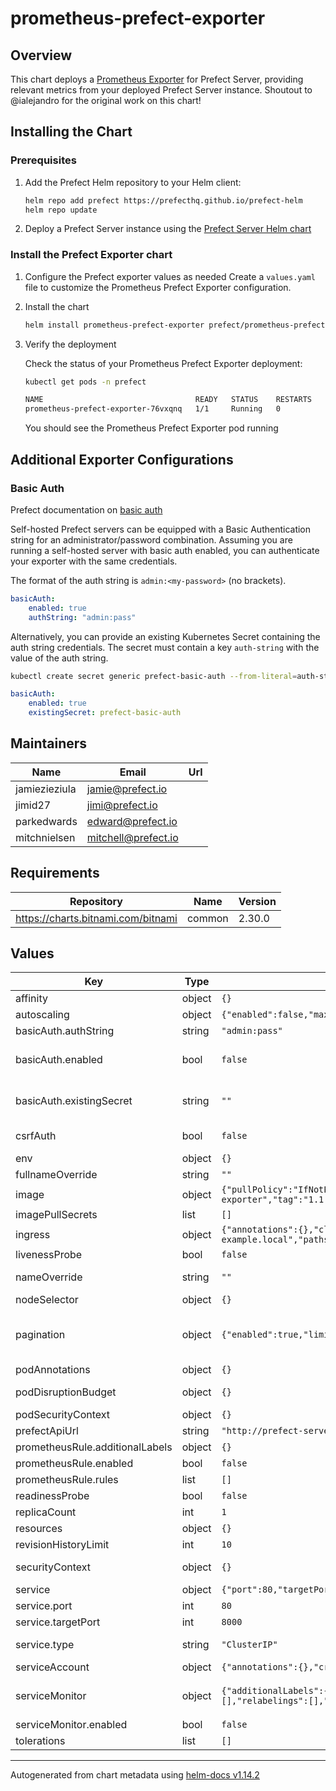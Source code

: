# prometheus-prefect-exporter

## Overview

This chart deploys a [Prometheus Exporter](https://github.com/PrefectHQ/prometheus-prefect-exporter) for Prefect Server, providing relevant metrics from your deployed Prefect Server instance.
Shoutout to @ialejandro for the original work on this chart!

## Installing the Chart

### Prerequisites

1. Add the Prefect Helm repository to your Helm client:

    ```bash
    helm repo add prefect https://prefecthq.github.io/prefect-helm
    helm repo update
    ```

2. Deploy a Prefect Server instance using the [Prefect Server Helm chart](https://github.com/PrefectHQ/prefect-helm/tree/main/charts/prefect-server)

### Install the Prefect Exporter chart

1. Configure the Prefect exporter values as needed
    Create a `values.yaml` file to customize the Prometheus Prefect Exporter configuration.

2. Install the chart
    ```bash
    helm install prometheus-prefect-exporter prefect/prometheus-prefect-exporter --namespace=<PREFECT_SERVER_NAMESPACE> -f values.yaml
    ```

3. Verify the deployment

    Check the status of your Prometheus Prefect Exporter deployment:

    ```bash
    kubectl get pods -n prefect

    NAME                                  READY   STATUS    RESTARTS       AGE
    prometheus-prefect-exporter-76vxqnq   1/1     Running   0              25m
    ```

    You should see the Prometheus Prefect Exporter pod running

## Additional Exporter Configurations

### Basic Auth

Prefect documentation on [basic auth](https://docs.prefect.io/v3/develop/settings-and-profiles#security-settings)

Self-hosted Prefect servers can be equipped with a Basic Authentication string for an administrator/password combination. Assuming you are running a self-hosted server with basic auth enabled, you can authenticate your exporter with the same credentials.

The format of the auth string is `admin:<my-password>` (no brackets).

```yaml
basicAuth:
    enabled: true
    authString: "admin:pass"
```

Alternatively, you can provide an existing Kubernetes Secret containing the auth string credentials. The secret must contain a key `auth-string` with the value of the auth string.

```sh
kubectl create secret generic prefect-basic-auth --from-literal=auth-string='admin:my-password'
```

```yaml
basicAuth:
    enabled: true
    existingSecret: prefect-basic-auth
```

## Maintainers

| Name | Email | Url |
| ---- | ------ | --- |
| jamiezieziula | <jamie@prefect.io> |  |
| jimid27 | <jimi@prefect.io> |  |
| parkedwards | <edward@prefect.io> |  |
| mitchnielsen | <mitchell@prefect.io> |  |

## Requirements

| Repository | Name | Version |
|------------|------|---------|
| https://charts.bitnami.com/bitnami | common | 2.30.0 |

## Values

| Key | Type | Default | Description |
|-----|------|---------|-------------|
| affinity | object | `{}` | Affinity for pod assignment |
| autoscaling | object | `{"enabled":false,"maxReplicas":100,"minReplicas":1,"targetCPUUtilizationPercentage":80}` | Autoscaling with CPU or memory utilization percentage |
| basicAuth.authString | string | `"admin:pass"` | basic auth credentials in the format admin:<your-password> (no brackets) |
| basicAuth.enabled | bool | `false` | enable basic auth for the exporter, for an administrator/password combination. must be enabled on the server as well |
| basicAuth.existingSecret | string | `""` | name of existing secret containing basic auth credentials. takes precedence over authString. must contain a key `auth-string` with the value of the auth string |
| csrfAuth | bool | `false` | Enable CSRF authentication (Only set to true if Prefect Server has CSRF enabled) |
| env | object | `{}` | Environment variables to configure application |
| fullnameOverride | string | `""` | String to fully override common.names.fullname template |
| image | object | `{"pullPolicy":"IfNotPresent","repository":"prefecthq/prometheus-prefect-exporter","tag":"1.1.0"}` | Image registry |
| imagePullSecrets | list | `[]` | Global Docker registry secret names as an array |
| ingress | object | `{"annotations":{},"className":"","enabled":false,"hosts":[{"host":"chart-example.local","paths":[{"path":"/","pathType":"ImplementationSpecific"}]}],"tls":[]}` | Ingress configuration to expose app |
| livenessProbe | bool | `false` | Enable livenessProbe |
| nameOverride | string | `""` | String to partially override common.names.fullname template (will maintain the release name) |
| nodeSelector | object | `{}` | Node labels for pod assignment |
| pagination | object | `{"enabled":true,"limit":200}` | Pagination settings. If enabled, the exporter will paginate the API requests to Prefect Server which uses more resources.  Remember to increase the resources for the exporter if enabled. |
| podAnnotations | object | `{}` | Pod annotations |
| podDisruptionBudget | object | `{}` | Limits the number of Pods of a replicated application that are down simultaneously from voluntary disruptions |
| podSecurityContext | object | `{}` | To specify security settings for a Pod |
| prefectApiUrl | string | `"http://prefect-server.prefect.svc.cluster.local:4200/api"` | Prefect API URL to connect to for metrics |
| prometheusRule.additionalLabels | object | `{}` |  |
| prometheusRule.enabled | bool | `false` |  |
| prometheusRule.rules | list | `[]` |  |
| readinessProbe | bool | `false` | Enable readinessProbe |
| replicaCount | int | `1` | Number of replicas |
| resources | object | `{}` | The resources limits and requested |
| revisionHistoryLimit | int | `10` | the number of old ReplicaSets to retain to allow rollback |
| securityContext | object | `{}` | Defines privilege and access control settings for a Pod or Container |
| service | object | `{"port":80,"targetPort":8000,"type":"ClusterIP"}` | Kubernetes servide to expose Pod |
| service.port | int | `80` | Kubernetes Service port |
| service.targetPort | int | `8000` | Pod expose port |
| service.type | string | `"ClusterIP"` | Kubernetes Service type. Allowed values: NodePort, LoadBalancer or ClusterIP |
| serviceAccount | object | `{"annotations":{},"create":true,"name":""}` | Enable creation of ServiceAccount |
| serviceMonitor | object | `{"additionalLabels":{},"enabled":false,"interval":"30s","metricRelabelings":[],"relabelings":[],"scrapeTimeout":"10s"}` | Enable ServiceMonitor to get metrics ref: https://github.com/prometheus-operator/prometheus-operator/blob/main/Documentation/api.md#servicemonitor |
| serviceMonitor.enabled | bool | `false` | Enable or disable |
| tolerations | list | `[]` | Tolerations for pod assignment |

----------------------------------------------
Autogenerated from chart metadata using [helm-docs v1.14.2](https://github.com/norwoodj/helm-docs/releases/v1.14.2)
